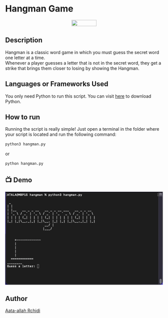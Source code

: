 # Hangman Game
<p align="center">
<img src="https://hangmangame.it/assets/HangManGame-83dc2281.svg" width=40% height=40%>

## Description
Hangman is a classic word game in which you must guess the secret word one letter at a time.  
Whenever a player guesses a letter that is not in the secret word, they get a strike that brings them closer to losing by showing the Hangman.

## Languages or Frameworks Used
You only need Python to run this script. You can visit [here](https://www.python.org/downloads/) to download Python.

## How to run
Running the script is really simple! Just open a terminal in the folder where your script is located and run the following command:

```sh
python3 hangman.py
```
or

```sh
python hangman.py
```

## 📺 Demo
<p align="center">
<img src="https://github.com/Atalaa/hangman/blob/main/resources/gif_hangman.gif?raw=true" />

## Author
[Aata-allah Rchidi](https://www.linkedin.com/in/aata-allah-rchidi/)